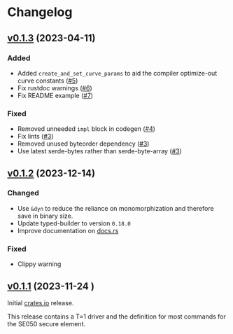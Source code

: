 <!--
Copyright (C) 2023 Nitrokey GmbH
SPDX-License-Identifier: CC0-1.0
-->

# Changelog

## [v0.1.3][] (2023-04-11)

### Added

- Added `create_and_set_curve_params` to aid the compiler optimize-out curve constants ([#5][])
- Fix rustdoc warnings ([#6][])
- Fix README example ([#7][])

### Fixed

- Removed unneeded `impl` block in codegen ([#4][])
- Fix lints ([#3][])
- Removed unused byteorder dependency ([#3][])
- Use latest serde-bytes rather than serde-byte-array ([#3][])

[#7]: https://github.com/Nitrokey/se07x/pull/7
[#6]: https://github.com/Nitrokey/se06x/pull/6
[#5]: https://github.com/Nitrokey/se05x/pull/5
[#4]: https://github.com/Nitrokey/se04x/pull/4
[#3]: https://github.com/Nitrokey/se03x/pull/3
[v0.1.3]: https://github.com/Nitrokey/se05x/releases/tag/v0.1.3

## [v0.1.2][] (2023-12-14)

### Changed

- Use `&dyn` to reduce the reliance on monomorphization and therefore save in binary size.
- Update typed-builder to version `0.18.0`
- Improve documentation on [docs.rs](https://docs.rs/se05x)

### Fixed

- Clippy warning

[v0.1.2]: https://github.com/Nitrokey/se05x/releases/tag/v0.1.2

## [v0.1.1][] (2023-11-24 )

Initial [crates.io](https://crates.io) release.

This release contains a T=1 driver and the definition for most commands for the SE050 secure element.

[v0.1.1]: https://github.com/Nitrokey/se05x/releases/tag/v0.1.1
